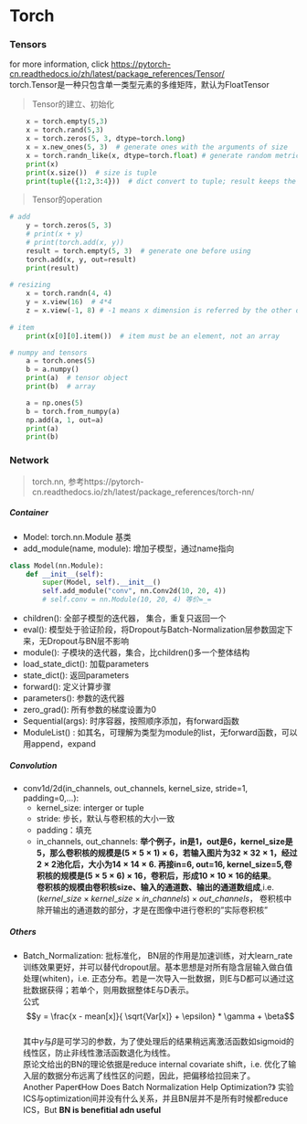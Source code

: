 # Torch

### Tensors

for more information, click https://pytorch-cn.readthedocs.io/zh/latest/package_references/Tensor/  
torch.Tensor是一种只包含单一类型元素的多维矩阵，默认为FloatTensor

>Tensor的建立、初始化
``` python
	x = torch.empty(5,3)
    x = torch.rand(5,3)
    x = torch.zeros(5, 3, dtype=torch.long)
    x = x.new_ones(5, 3)  # generate ones with the arguments of size
    x = torch.randn_like(x, dtype=torch.float) # generate random metrics
    print(x)
    print(x.size())  # size is tuple
    print(tuple({1:2,3:4}))  # dict convert to tuple; result keeps the keys, is (1, 3)
```
>Tensor的operation    

``` python
# add
    y = torch.zeros(5, 3)
    # print(x + y)
    # print(torch.add(x, y))
    result = torch.empty(5, 3)  # generate one before using
    torch.add(x, y, out=result)
    print(result)
    
# resizing
    x = torch.randn(4, 4)
    y = x.view(16)  # 4*4
    z = x.view(-1, 8) # -1 means x dimension is referred by the other dimensions
    
# item
    print(x[0][0].item())  # item must be an element, not an array

# numpy and tensors
    a = torch.ones(5)
    b = a.numpy()
    print(a)  # tensor object
    print(b)  # array

    a = np.ones(5)
    b = torch.from_numpy(a)
    np.add(a, 1, out=a)
    print(a)
    print(b)
```

### Network

> torch.nn, 参考https://pytorch-cn.readthedocs.io/zh/latest/package_references/torch-nn/  

##### Container
- Model: torch.nn.Module 基类
- add_module(name, module): 增加子模型，通过name指向
```python
class Model(nn.Module):
	def __init__(self):
		super(Model, self).__init__()
		self.add_module("conv", nn.Conv2d(10, 20, 4))
		# self.conv = nn.Module(10, 20, 4) 等价=_=
```
- children(): 全部子模型的迭代器， 集合，重复只返回一个
- eval(): 模型处于验证阶段，将Dropout与Batch-Normalization层参数固定下来，无Dropout与BN层不影响
- module(): 子模块的迭代器，集合，比children()多一个整体结构
- load_state_dict(): 加载parameters
- state_dict(): 返回parameters
- forward(): 定义计算步骤
- parameters(): 参数的迭代器
- zero_grad(): 所有参数的梯度设置为0
- Sequential(args): 时序容器，按照顺序添加，有forward函数
- ModuleList() : 如其名，可理解为类型为module的list，无forward函数，可以用append，expand

##### Convolution
- conv1d/2d(in_channels, out_channels, kernel_size, stride=1, padding=0,...):
	- kernel_size: interger or tuple
	- stride: 步长，默认与卷积核的大小一致
	- padding：填充
	- in_channels, out_channels: **举个例子，in是1，out是6，kernel_size是5，那么卷积核的规模是$(5 \times 5 \times 1) \times 6$，若输入图片为$32 \times 32 \times 1$，经过$2 \times 2$池化后，大小为$14 \times 14 \times 6$. 再接in=6, out=16, kernel_size=5,卷积核的规模是$(5 \times 5 \times 6) \times 16$，卷积后，形成$10 \times 10 \times 16$的结果**。  
**卷积核的规模由卷积核size、输入的通道数、输出的通道数组成**,i.e. $(kernel\_size \times kernel\_size \times in\_channels) \times out\_channels$， 卷积核中除开输出的通道数的部分，才是在图像中进行卷积的”实际卷积核”

##### Others
- Batch_Normalization: 批标准化， BN层的作用是加速训练，对大learn_rate训练效果更好，并可以替代dropout层。基本思想是对所有隐含层输入做白值处理(whiten)，i.e. 正态分布。若是一次导入一批数据，则E与D都可以通过这批数据获得；若单个，则用数据整体E与D表示。  
公式$$y = \frac{x - mean[x]}{ \sqrt{Var[x]} + \epsilon} * \gamma + \beta$$    
其中$\gamma$与$\beta$是可学习的参数，为了使处理后的结果稍远离激活函数如sigmoid的线性区，防止非线性激活函数退化为线性。  
原论文给出的BN的理论依据是reduce internal covariate shift，i.e. 优化了输入层的数据分布远离了线性区的问题，因此，把偏移给拉回来了。  
Another Paper《How Does Batch Normalization Help Optimization?》 实验ICS与optimization间并没有什么关系，并且BN层并不是所有时候都reduce ICS，But **BN is benefitial adn useful**

